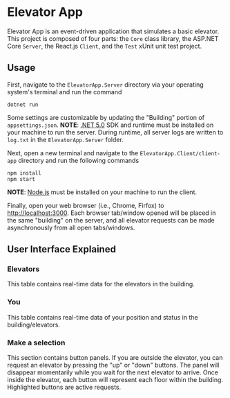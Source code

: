 # Elevator App
Elevator App is an event-driven application that simulates a basic elevator. This project is composed of four parts: the `Core` class library, the ASP.NET Core `Server`, the React.js `Client`, and the `Test` xUnit unit test project.

## Usage
First, navigate to the `ElevatorApp.Server` directory via your operating system's terminal and run the command
```
dotnet run
```
Some settings are customizable by updating the "Building" portion of `appsettings.json`.
**NOTE**: [.NET 5.0](https://dotnet.microsoft.com/download/dotnet/5.0) SDK and runtime must be installed on your machine to run the server.
During runtime, all server logs are written to `log.txt` in the `ElevatorApp.Server` folder.


Next, open a new terminal and navigate to the `ElevatorApp.Client/client-app` directory and run the following commands
```
npm install
npm start
```
**NOTE**: [Node.js](https://nodejs.org/en/) must be installed on your machine to run the client.

Finally, open your web browser (i.e., Chrome, Firfox) to [http://localhost:3000](http://localhost:3000). Each browser tab/window opened will be placed in the same "building" on the server, and all elevator requests can be made asynchronously from all open tabs/windows.

## User Interface Explained
### **Elevators**
This table contains real-time data for the elevators in the building.
### **You**
This table contains real-time data of your position and status in the building/elevators.
### **Make a selection**
This section contains button panels. If you are outside the elevator, you can request an elevator by pressing the "up" or "down" buttons. The panel will disappear momentarily while you wait for the next elevator to arrive. Once inside the elevator, each button will represent each floor within the building. Highlighted buttons are active requests.